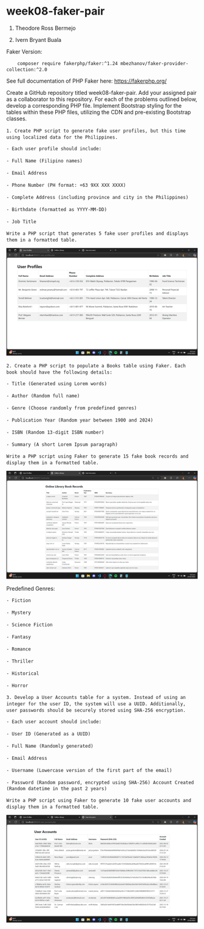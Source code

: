 # week08-faker-pair

1. Theodore Ross Bermejo

2. Ivern Bryant Buala 

Faker Version: 

        composer require fakerphp/faker:^1.24 mbezhanov/faker-provider-collection:^2.0

See full documentation of PHP Faker here: https://fakerphp.org/

Create a GitHub repository titled week08-faker-pair. Add your assigned pair as a collaborator to this repository. For each of the problems outlined below, develop a corresponding PHP file. Implement Bootstrap styling for the tables within these PHP files, utilizing the CDN and pre-existing Bootstrap classes.

`1. Create PHP script to generate fake user profiles, but this time using localized data for the Philippines.`

    - Each user profile should include:

    - Full Name (Filipino names)

    - Email Address

    - Phone Number (PH format: +63 9XX XXX XXXX)

    - Complete Address (including province and city in the Philippines)

    - Birthdate (formatted as YYYY-MM-DD)

    - Job Title

`Write a PHP script that generates 5 fake user profiles and displays them in a formatted table.`

![alt text](<Screenshot 2025-02-27 095249.png>) 

`2. Create a PHP script to populate a Books table using Faker. Each book should have the following details:`

    - Title (Generated using Lorem words)

    - Author (Random full name)

    - Genre (Choose randomly from predefined genres)

    - Publication Year (Random year between 1900 and 2024)

    - ISBN (Random 13-digit ISBN number)

    - Summary (A short Lorem Ipsum paragraph)

`Write a PHP script using Faker to generate 15 fake book records and display them in a formatted table.`

![alt text](<Screenshot 2025-02-27 095233.png>)

Predefined Genres:

    - Fiction

    - Mystery

    - Science Fiction

    - Fantasy

    - Romance

    - Thriller

    - Historical

    - Horror

`3. Develop a User Accounts table for a system. Instead of using an integer for the user ID, the system will use a UUID. Additionally, user passwords should be securely stored using SHA-256 encryption.`

    - Each user account should include:

    - User ID (Generated as a UUID)

    - Full Name (Randomly generated)

    - Email Address

    - Username (Lowercase version of the first part of the email)

    - Password (Random password, encrypted using SHA-256) Account Created (Random datetime in the past 2 years)

`Write a PHP script using Faker to generate 10 fake user accounts and display them in a formatted table.`

![alt text](<Screenshot 2025-02-27 095215.png>) 